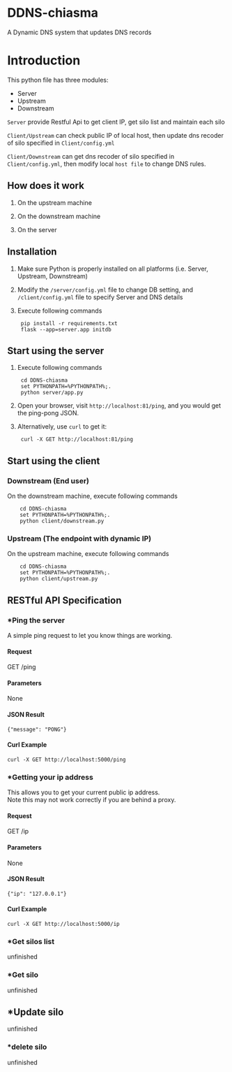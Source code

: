 DDNS-chiasma
============

A Dynamic DNS system that updates DNS records 

# Introduction
This python file has three modules: 
* Server
* Upstream
* Downstream

`Server` provide Restful Api to get client IP, get silo list and maintain each silo

`Client/Upstream` can check public IP of local host, then update dns recoder of silo specified in `Client/config.yml`

`Client/Downstream` can get dns recoder of silo specified in `Client/config.yml`, then modify local `host file` to change DNS rules.

## How does it work
1. On the upstream machine

1. On the downstream machine        

1. On the server


## Installation
1. Make sure Python is properly installed on all platforms (i.e. Server, Upstream, Downstream)
1. Modify the `/server/config.yml` file to change DB setting, and `/client/config.yml` file to specify Server and DNS details
1. Execute following commands

        pip install -r requirements.txt
        flask --app=server.app initdb


## Start using the server
1. Execute following commands
 
        cd DDNS-chiasma
        set PYTHONPATH=%PYTHONPATH%;.
        python server/app.py
        
1. Open your browser, visit `http://localhost:81/ping`, and you would get the ping-pong JSON.
1. Alternatively, use `curl` to get it:

        curl -X GET http://localhost:81/ping
    
## Start using the client
### Downstream (End user)
On the downstream machine, execute following commands
 
        cd DDNS-chiasma
        set PYTHONPATH=%PYTHONPATH%;.
        python client/downstream.py

### Upstream (The endpoint with dynamic IP)
On the upstream machine, execute following commands
 
        cd DDNS-chiasma
        set PYTHONPATH=%PYTHONPATH%;.
        python client/upstream.py
        
## RESTful API Specification
### *Ping the server

A simple ping request to let you know things are working.
#### Request
GET /ping
#### Parameters
None
#### JSON Result
    {"message": "PONG"}
#### Curl Example
    curl -X GET http://localhost:5000/ping
    
### *Getting your ip address
This allows you to get your current public ip address.   
Note this may not work correctly if you are behind a proxy.
#### Request
GET /ip
#### Parameters
None
#### JSON Result
    {"ip": "127.0.0.1"}
#### Curl Example
    curl -X GET http://localhost:5000/ip
    
### *Get silos list

unfinished

### *Get silo

unfinished
    
## *Update silo

unfinished

### *delete silo

unfinished



